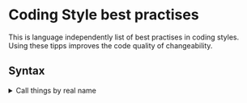 
# Coding Style best practises
This is language independently list of best practises in coding styles.  
Using these tipps improves the code quality of changeability.

## Syntax
<details>
  <summary>Call things by real name</summary>

 **Bad**

```c#
public class Orders
{
    private List<int> _ns;

    public void GetNums(List<int> number)
    {
        _ns = number;
    }
}
```
**Good**

```c#
public class Order
{
    private List<int> _numbers;
    
    public void SetNumbers(List<int> numbers)
    {
        _numbers = numbers;
    }
}
```
</details>

